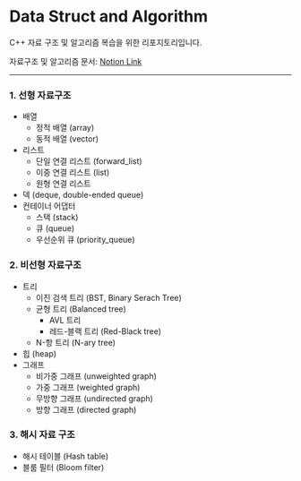 # Data Struct and Algorithm
C++ 자료 구조 및 알고리즘 복습을 위한 리포지토리입니다.

자료구조 및 알고리즘 문서: [Notion Link](https://www.notion.so/verebell2020/C-15d3cd6ab2178059b613c90d9e5b2e68?pvs=4)

---

### 1. 선형 자료구조
- 배열
  - 정적 배열 (array)
  - 동적 배열 (vector)
- 리스트
  - 단일 연결 리스트 (forward_list)
  - 이중 연결 리스트 (list)
  - 원형 연결 리스트
- 덱 (deque, double-ended queue)
- 컨테이너 어댑터
  - 스택 (stack)
  - 큐 (queue)
  - 우선순위 큐 (priority_queue)

### 2. 비선형 자료구조
- 트리
  - 이진 검색 트리 (BST, Binary Serach Tree)
  - 균형 트리 (Balanced tree)
    - AVL 트리
    - 레드-블랙 트리 (Red-Black tree)
  - N-항 트리 (N-ary tree)
- 힙 (heap)
- 그래프
  - 비가중 그래프 (unweighted graph)
  - 가중 그래프 (weighted graph)
  - 무방향 그래프 (undirected graph)
  - 방향 그래프 (directed graph)
 
### 3. 해시 자료 구조
- 해시 테이블 (Hash table)
- 블룸 필터 (Bloom filter)
